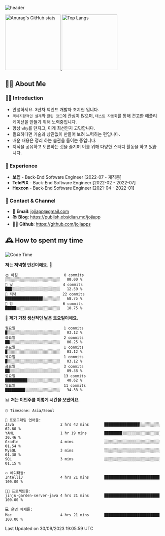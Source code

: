![header](https://capsule-render.vercel.app/api?type=transparent&fontColor=6b32af&height=200&text=Back-End%20Developer&fontSize=60)

<a href="#">
  <img height="180px" src="https://github-readme-stats.vercel.app/api?username=jojiapps&show_icons=true&theme=midnight-purple&locale=kr" alt="Anurag's GitHub stats"/>
</a>

<a href="#">
  <img height="180px" src="https://github-readme-stats.vercel.app/api/top-langs/?username=jojiapps&theme=midnight-purple&layout=compact&locale=kr" alt="Top Langs"/>
</a>

## 💁‍♂️ About Me

### 🙇‍♂️ Introduction

- 안녕하세요. 3년차 백엔드 개발자 조지헌 입니다.
- `객체지향적인 설계`와 `클린 코드`에 관심이 많으며, `테스트 자동화`를 통해 견고한 애플리케이션을 만들기 위해 노력중입니다.
- 항상 `why`를 던지고, 이게 최선인지 고민합니다.
- 필요하다면 기술과 상관없이 만들어 보려 노력하는 편입니다.
- 배운 내용은 정리 하는 습관을 들이는 중입니다.
- 지식을 공유하고 토론하는 것을 즐기며 이를 위해 다양한 스터디 활동을 하고 있습니다.

### 💼 Experience

- **보맵** - Back-End Software Engineer [2022-07 - 재직중]
- **TelePIX** - Back-End Software Engineer [2022-02 - 2022-07]
- **Hexcon** - Back-End Software Engineer [2021-04 - 2022-01]

### 🤝 Contact & Channel

- 📧 **Email**: jojiapp@gmail.com
- 📚 **Blog**: https://publish.obsidian.md/jojiapp
- 👨‍💻 **Github**: https://github.com/jojiapps

## 🕰 How to spent my time
<!--START_SECTION:waka-->
![Code Time](http://img.shields.io/badge/Code%20Time-565%20hrs%2045%20mins-blue)

**저는 저녁형 인간이에요. 🦉** 

```text
🌞 아침                     0 commits           ░░░░░░░░░░░░░░░░░░░░░░░░░   00.00 % 
🌆 낮　                     4 commits           ███░░░░░░░░░░░░░░░░░░░░░░   12.50 % 
🌃 저녁                     22 commits          █████████████████░░░░░░░░   68.75 % 
🌙 밤　                     6 commits           █████░░░░░░░░░░░░░░░░░░░░   18.75 % 
```
📅 **제가 가장 생산적인 날은 토요일이에요.** 

```text
월요일                      1 commits           █░░░░░░░░░░░░░░░░░░░░░░░░   03.12 % 
화요일                      2 commits           ██░░░░░░░░░░░░░░░░░░░░░░░   06.25 % 
수요일                      1 commits           █░░░░░░░░░░░░░░░░░░░░░░░░   03.12 % 
목요일                      1 commits           █░░░░░░░░░░░░░░░░░░░░░░░░   03.12 % 
금요일                      3 commits           ██░░░░░░░░░░░░░░░░░░░░░░░   09.38 % 
토요일                      13 commits          ██████████░░░░░░░░░░░░░░░   40.62 % 
일요일                      11 commits          █████████░░░░░░░░░░░░░░░░   34.38 % 
```


📊 **저는 이번주를 이렇게 시간을 보냈어요.** 

```text
🕑︎ Timezone: Asia/Seoul

💬 프로그래밍 언어들: 
Java                     2 hrs 43 mins       ████████████████░░░░░░░░░   62.60 % 
YAML                     1 hr 19 mins        ████████░░░░░░░░░░░░░░░░░   30.46 % 
Gradle                   4 mins              ░░░░░░░░░░░░░░░░░░░░░░░░░   01.54 % 
MySQL                    3 mins              ░░░░░░░░░░░░░░░░░░░░░░░░░   01.38 % 
SQL                      3 mins              ░░░░░░░░░░░░░░░░░░░░░░░░░   01.15 % 

🔥 에디터들: 
IntelliJ                 4 hrs 21 mins       █████████████████████████   100.00 % 

🐱‍💻 프로젝트들: 
jinju-garden-server-java 4 hrs 21 mins       █████████████████████████   100.00 % 

💻 운영 체제들: 
Mac                      4 hrs 21 mins       █████████████████████████   100.00 % 
```


 Last Updated on 30/09/2023 19:05:59 UTC
<!--END_SECTION:waka-->

